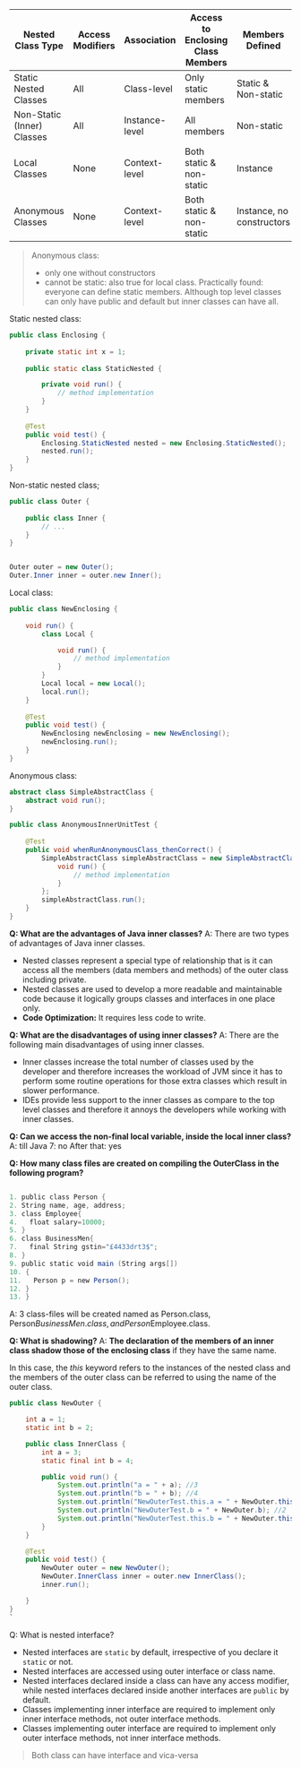 

|Nested Class Type|Access Modifiers|Association|Access to Enclosing Class Members|Members Defined|
|---|---|---|---|---|
|Static Nested Classes|All|Class-level|Only static members|Static & Non-static|
|Non-Static (Inner) Classes|All|Instance-level|All members|Non-static|
|Local Classes|None|Context-level|Both static & non-static|Instance|
|Anonymous Classes|None|Context-level|Both static & non-static|Instance, no constructors|

> Anonymous class: 
> - only one without constructors
> - cannot be static: also true for local class.
> Practically found: everyone can define static members.
> Although top level classes can only have public and default but inner classes can have all.


Static nested class:
```java
public class Enclosing {
    
    private static int x = 1;
    
    public static class StaticNested {

        private void run() {
            // method implementation
        }
    }
    
    @Test
    public void test() {
        Enclosing.StaticNested nested = new Enclosing.StaticNested();
        nested.run();
    }
}
```

Non-static nested class;
```java
public class Outer {
    
    public class Inner {
        // ...
    }
}


Outer outer = new Outer();
Outer.Inner inner = outer.new Inner();
```

Local class:
```java
public class NewEnclosing {
    
    void run() {
        class Local {

            void run() {
                // method implementation
            }
        }
        Local local = new Local();
        local.run();
    }
    
    @Test
    public void test() {
        NewEnclosing newEnclosing = new NewEnclosing();
        newEnclosing.run();
    }
}
```

Anonymous class:
```java
abstract class SimpleAbstractClass {
    abstract void run();
}

public class AnonymousInnerUnitTest {
    
    @Test
    public void whenRunAnonymousClass_thenCorrect() {
        SimpleAbstractClass simpleAbstractClass = new SimpleAbstractClass() {
            void run() {
                // method implementation
            }
        };
        simpleAbstractClass.run();
    }
}

```
**Q: What are the advantages of Java inner classes?**
A:
There are two types of advantages of Java inner classes.
- Nested classes represent a special type of relationship that is it can access all the members (data members and methods) of the outer class including private.
- Nested classes are used to develop a more readable and maintainable code because it logically groups classes and interfaces in one place only.
- **Code Optimization:** It requires less code to write.

**Q: What are the disadvantages of using inner classes?**
A:
There are the following main disadvantages of using inner classes.

- Inner classes increase the total number of classes used by the developer and therefore increases the workload of JVM since it has to perform some routine operations for those extra classes which result in slower performance.
- IDEs provide less support to the inner classes as compare to the top level classes and therefore it annoys the developers while working with inner classes.

**Q: Can we access the non-final local variable, inside the local inner class?**
A:
till Java 7: no
After that: yes


**Q: How many class files are created on compiling the OuterClass in the following program?**
```java

1. public class Person {  
2. String name, age, address;  
3. class Employee{  
4.   float salary=10000;  
5. }  
6. class BusinessMen{  
7.   final String gstin="£4433drt3$";   
8. }  
9. public static void main (String args[])  
10. {  
11.   Person p = new Person();  
12. }  
13. }  
```
A:
3 class-files will be created named as Person.class, Person$BusinessMen.class, and Person$Employee.class.


**Q: What is shadowing?**
A:
**The declaration of the members of an inner class shadow those of the enclosing class** if they have the same name.

In this case, the _this_ keyword refers to the instances of the nested class and the members of the outer class can be referred to using the name of the outer class.

```java
public class NewOuter {

    int a = 1;
    static int b = 2;

    public class InnerClass {
        int a = 3;
        static final int b = 4;

        public void run() {
            System.out.println("a = " + a); //3
            System.out.println("b = " + b); //4
            System.out.println("NewOuterTest.this.a = " + NewOuter.this.a); //1
            System.out.println("NewOuterTest.b = " + NewOuter.b); //2
            System.out.println("NewOuterTest.this.b = " + NewOuter.this.b); //2
        }
    }

    @Test
    public void test() {
        NewOuter outer = new NewOuter();
        NewOuter.InnerClass inner = outer.new InnerClass();
        inner.run();

    }
}
`
```

Q: What is nested interface?
- Nested interfaces are `static` by default, irrespective of you declare it `static` or not.
- Nested interfaces are accessed using outer interface or class name.
- Nested interfaces declared inside a class can have any access modifier, while nested interfaces declared inside another interfaces are `public` by default.
- Classes implementing inner interface are required to implement only inner interface methods, not outer interface methods.
- Classes implementing outer interface are required to implement only outer interface methods, not inner interface methods.

>Both class can have interface and vica-versa



